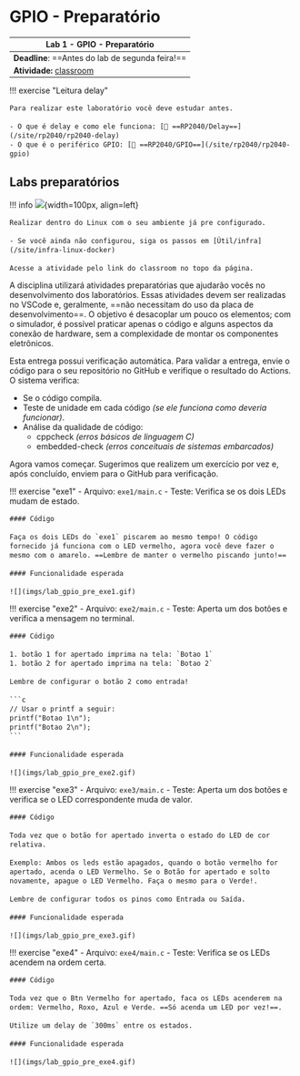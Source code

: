 # GPIO - Preparatório

| Lab 1 - GPIO - Preparatório                         |
|-----------------------------------------------------|
| **Deadline**: ==Antes do lab de segunda feira!==    |
| **Atividade:** [classroom]({{lab_gpio_pre_classroom}}) |

!!! exercise "Leitura delay"

    Para realizar este laboratório você deve estudar antes.
   
    - O que é delay e como ele funciona: [📕 ==RP2040/Delay==](/site/rp2040/rp2040-delay)
    - O que é o periférico GPIO: [📘 ==RP2040/GPIO==](/site/rp2040/rp2040-gpio)
    
## Labs preparatórios

!!! info
    ![](https://upload.wikimedia.org/wikipedia/commons/thumb/3/35/Tux.svg/1200px-Tux.svg.png){width=100px, align=left}
    
    Realizar dentro do Linux com o seu ambiente já pre configurado. 
    
    - Se você ainda não configurou, siga os passos em [Útil/infra](/site/infra-linux-docker)

    Acesse a atividade pelo link do classroom no topo da página.


A disciplina utilizará atividades preparatórias que ajudarão vocês no desenvolvimento dos laboratórios. Essas atividades devem ser realizadas no VSCode e, geralmente, ==não necessitam do uso da placa de desenvolvimento==. O objetivo é desacoplar um pouco os elementos; com o simulador, é possível praticar apenas o código e alguns aspectos da conexão de hardware, sem a complexidade de montar os componentes eletrônicos.

Esta entrega possui verificação automática. Para validar a entrega, envie o código para o seu repositório no GitHub e verifique o resultado do Actions. O sistema verifica:

- Se o código compila.
- Teste de unidade em cada código *(se ele funciona como deveria funcionar)*.
- Análise da qualidade de código:
    - cppcheck *(erros básicos de linguagem C)*
    - embedded-check *(erros conceituais de sistemas embarcados)*

Agora vamos começar. Sugerimos que realizem um exercício por vez e, após concluído, enviem para o GitHub para verificação.

!!! exercise "exe1"
    - Arquivo: `exe1/main.c`
    - Teste: Verifica se os dois LEDs mudam de estado.
    
    #### Código
    
    Faça os dois LEDs do `exe1` piscarem ao mesmo tempo! O código fornecido já funciona com o LED vermelho, agora você deve fazer o mesmo com o amarelo. ==Lembre de manter o vermelho piscando junto!==
    
    #### Funcionalidade esperada
    
    ![](imgs/lab_gpio_pre_exe1.gif)
    
!!! exercise "exe2"
    - Arquivo: `exe2/main.c`
    - Teste: Aperta um dos botões e verifica a mensagem no terminal.
    
    #### Código
    
    1. botão 1 for apertado imprima na tela: `Botao 1`
    1. botão 2 for apertado imprima na tela: `Botao 2`
    
    Lembre de configurar o botão 2 como entrada!
    
    ```c 
    // Usar o printf a seguir:
    printf("Botao 1\n");
    printf("Botao 2\n");
    ```
 
    #### Funcionalidade esperada
    
    ![](imgs/lab_gpio_pre_exe2.gif)
    
!!! exercise "exe3"
    - Arquivo: `exe3/main.c`
    - Teste: Aperta um dos botões e verifica se o LED correspondente muda de valor.
    
    #### Código

    Toda vez que o botão for apertado inverta o estado do LED de cor relativa.
    
    Exemplo: Ambos os leds estão apagados, quando o botão vermelho for apertado, acenda o LED Vermelho. Se o Botão for apertado e solto novamente, apague o LED Vermelho. Faça o mesmo para o Verde!. 

    Lembre de configurar todos os pinos como Entrada ou Saída.

    #### Funcionalidade esperada
    
    ![](imgs/lab_gpio_pre_exe3.gif)
    
!!! exercise "exe4"
    - Arquivo: `exe4/main.c`
    - Teste: Verifica se os LEDs acendem na ordem certa.
    
    #### Código

    Toda vez que o Btn Vermelho for apertado, faca os LEDs acenderem na ordem: Vermelho, Roxo, Azul e Verde. ==Só acenda um LED por vez!==.
    
    Utilize um delay de `300ms` entre os estados.

    #### Funcionalidade esperada
    
    ![](imgs/lab_gpio_pre_exe4.gif)
